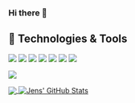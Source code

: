 ### Hi there 👋

<!--
**jensdenbraber/jensdenbraber** is a ✨ _special_ ✨ repository because its `README.md` (this file) appears on your GitHub profile.

Here are some ideas to get you started:

- 🔭 I’m currently working on ...
- 🌱 I’m currently learning ...
- 👯 I’m looking to collaborate on ...
- 🤔 I’m looking for help with ...
- 💬 Ask me about ...
- 📫 How to reach me: ...
- 😄 Pronouns: ...
- ⚡ Fun fact: ...
-->


## 🔧 Technologies & Tools
![](https://img.shields.io/badge/Editor-visual_studio-informational?style=flat&logo=visual-studio&logoColor=white&color=00A1DE)
![](https://img.shields.io/badge/Editor-visual_studio_code-informational?style=flat&logo=visual-studio-code&logoColor=white&color=00A1DE)
![](https://img.shields.io/badge/Code-csharp-informational?style=flat&logo=c-sharp&logoColor=white&color=00A1DE)
![](https://img.shields.io/badge/Code-Python-informational?style=flat&logo=python&logoColor=white&color=00A1DE)
![](https://img.shields.io/badge/Code-c++-informational?style=flat&logo=c%2B%2B&logoColor=white&color=00A1DE)
![](https://img.shields.io/badge/Code-CMake-informational?style=flat&logo=cmake&logoColor=white&color=00A1DE)
![](https://img.shields.io/badge/Tools-Git-informational?style=flat&logo=git&logoColor=white&color=00A1DE)

![](https://komarev.com/ghpvc/?username=jensdenbraber)

<a href="https://github.com/jensdenbraber/jensdenbraber">
  <img align="center" src="https://github-readme-stats.vercel.app/api/top-langs/?username=jensdenbraber&exclude_repo=Localisation,CleaningScheduleGenerator&hide=java,html&title_color=ffffff&text_color=c9cacc&icon_color=2bbc8a&bg_color=1d1f21" />
</a>

<a href="https://github.com/jensdenbraber/jensdenbraber">
  <img align="center" src="https://github-readme-stats.vercel.app/api?username=jensdenbraber&show_icons=true&line_height=27&count_private=true&title_color=ffffff&text_color=c9cacc&icon_color=2bbc8a&bg_color=1d1f21" alt="Jens' GitHub Stats" />
</a>
